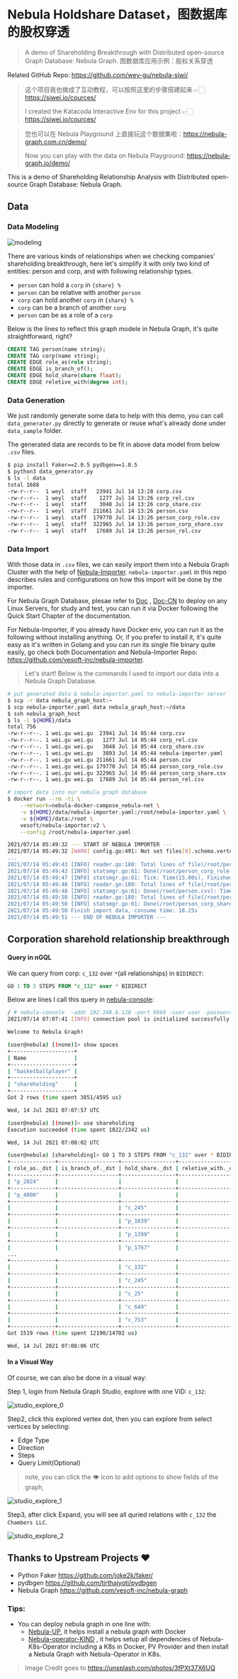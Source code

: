 # Nebula Holdshare Dataset，图数据库的股权穿透




> A demo of Shareholding Breakthrough with Distributed open-source Graph Database: Nebula Graph. 图数据库应用示例：股权关系穿透

<!--more-->

Related GitHub Repo: https://github.com/wey-gu/nebula-siwi/



> 这个项目我也做成了互动教程，可以按照这里的步骤搭建起来 👉🏻 https://siwei.io/cources/ 
> 
>
> I created the Katacoda Interactive Env for this project 👉🏻 https://siwei.io/cources/ 

> 您也可以在 Nebula Playground 上直接玩这个数据集啦：https://nebula-graph.com.cn/demo/
> 
>
> Now you can play with the data on Nebula Playground: https://nebula-graph.io/demo/



This is a demo of Shareholding Relationship Analysis with Distributed open-source Graph Database: Nebula Graph.

## Data

### Data Modeling

![modeling](./modeling.webp)

There are various kinds of relationships when we checking companies' shareholding breakthrough, here let's simplify it with only two kind of entities: person and corp, and with following relationship types.

- `person` can hold a `corp` in `{share} %`
- `person` can be relative with another `person`
- `corp` can hold another `corp` in `{share} %`
- `corp` can be a branch of another `corp`
- `person` can be as a role of a `corp`

Below is the lines to reflect this graph modele in Nebula Graph, it's quite straightforward, right?

```sql
CREATE TAG person(name string);
CREATE TAG corp(name string);
CREATE EDGE role_as(role string);
CREATE EDGE is_branch_of();
CREATE EDGE hold_share(share float);
CREATE EDGE reletive_with(degree int);
```

### Data Generation

We just randomly generate some data to help with this demo, you can call `data_generator.py` directly to generate or reuse what's already done under `data_sample` folder.

The generated data are records to be fit in above data model from below `.csv` files.

```bash
$ pip install Faker==2.0.5 pydbgen==1.0.5
$ python3 data_generator.py
$ ls -l data
total 1688
-rw-r--r--  1 weyl  staff   23941 Jul 14 13:28 corp.csv
-rw-r--r--  1 weyl  staff    1277 Jul 14 13:26 corp_rel.csv
-rw-r--r--  1 weyl  staff    3048 Jul 14 13:26 corp_share.csv
-rw-r--r--  1 weyl  staff  211661 Jul 14 13:26 person.csv
-rw-r--r--  1 weyl  staff  179770 Jul 14 13:26 person_corp_role.csv
-rw-r--r--  1 weyl  staff  322965 Jul 14 13:26 person_corp_share.csv
-rw-r--r--  1 weyl  staff   17689 Jul 14 13:26 person_rel.csv
```

### Data Import

With those data in `.csv` files, we can easily import them into a Nebula Graph Cluster with the help of [Nebula-Importer](https://github.com/vesoft-inc/nebula-importer). `nebula-importer.yaml` in this repo describes rules and configurations on how this import will be done by the importer.

For Nebula Graph Database, plesae refer to [Doc](https://docs.nebula-graph.io/) , [Doc-CN](https://docs.nebula-graph.com.cn/) to deploy on any Linux Servers, for study and test, you can run it via Docker following the Quick Start Chapter of the documentation.

For Nebula-Importer, if you already have Docker env, you can run it as the following without installing anything. Or, if you prefer to install it, it's quite easy as it's written in Golang and you can run its single file binary quite easily, go check both Documentation and Nebula-Importer Repo: https://github.com/vesoft-inc/nebula-importer.

> Let's start! Below is the commands I used to import our data into a Nebula Graph Database.

```bash
# put generated data & nebula-importor.yaml to nebula-importer server
$ scp -r data nebula_graph_host:~
$ scp nebula-importer.yaml data nebula_graph_host:~/data
$ ssh nebula_graph_host
$ ls -l ${HOME}/data
total 756
-rw-r--r--. 1 wei.gu wei.gu  23941 Jul 14 05:44 corp.csv
-rw-r--r--. 1 wei.gu wei.gu   1277 Jul 14 05:44 corp_rel.csv
-rw-r--r--. 1 wei.gu wei.gu   3048 Jul 14 05:44 corp_share.csv
-rw-r--r--. 1 wei.gu wei.gu   3893 Jul 14 05:44 nebula-importer.yaml
-rw-r--r--. 1 wei.gu wei.gu 211661 Jul 14 05:44 person.csv
-rw-r--r--. 1 wei.gu wei.gu 179770 Jul 14 05:44 person_corp_role.csv
-rw-r--r--. 1 wei.gu wei.gu 322965 Jul 14 05:44 person_corp_share.csv
-rw-r--r--. 1 wei.gu wei.gu  17689 Jul 14 05:44 person_rel.csv

# import data into our nebula graph database
$ docker run --rm -ti \
    --network=nebula-docker-compose_nebula-net \
    -v ${HOME}/data/nebula-importer.yaml:/root/nebula-importer.yaml \
    -v ${HOME}/data:/root \
    vesoft/nebula-importer:v2 \
    --config /root/nebula-importer.yaml

2021/07/14 05:49:32 --- START OF NEBULA IMPORTER ---
2021/07/14 05:49:32 [WARN] config.go:491: Not set files[0].schema.vertex.vid.Type, reset to default value `string'
...
2021/07/14 05:49:43 [INFO] reader.go:180: Total lines of file(/root/person_corp_role.csv) is: 5000, error lines: 1287
2021/07/14 05:49:43 [INFO] statsmgr.go:61: Done(/root/person_corp_role.csv): Time(11.39s), Finished(12523), Failed(0), Latency AVG(1514us), Batches Req AVG(1824us), Rows AVG(1099.43/s)
2021/07/14 05:49:47 [INFO] statsmgr.go:61: Tick: Time(15.00s), Finished(25807), Failed(0), Latency AVG(1500us), Batches Req AVG(1805us), Rows AVG(1720.46/s)
2021/07/14 05:49:48 [INFO] reader.go:180: Total lines of file(/root/person.csv) is: 10000, error lines: 0
2021/07/14 05:49:48 [INFO] statsmgr.go:61: Done(/root/person.csv): Time(16.10s), Finished(29731), Failed(0), Latency AVG(1505us), Batches Req AVG(1810us), Rows AVG(1847.17/s)
2021/07/14 05:49:50 [INFO] reader.go:180: Total lines of file(/root/person_corp_share.csv) is: 20000, error lines: 0
2021/07/14 05:49:50 [INFO] statsmgr.go:61: Done(/root/person_corp_share.csv): Time(17.74s), Finished(36013), Failed(0), Latency AVG(1531us), Batches Req AVG(1844us), Rows AVG(2030.29/s)
2021/07/14 05:49:50 Finish import data, consume time: 18.25s
2021/07/14 05:49:51 --- END OF NEBULA IMPORTER ---
```



## Corporation sharehold relationship breakthrough

#### Query in nGQL

We can query from corp: `c_132` over `*`(all relationships) in `BIDIRECT`:

```sql
GO 1 TO 3 STEPS FROM "c_132" over * BIDIRECT
```

Below are lines I call this query in [nebula-console](https://github.com/vesoft-inc/nebula-console):

```bash
/ # nebula-console  -addr 192.168.8.128 -port 9669 -user user -password password
2021/07/14 07:07:41 [INFO] connection pool is initialized successfully

Welcome to Nebula Graph!

(user@nebula) [(none)]> show spaces
+--------------------+
| Name               |
+--------------------+
| "basketballplayer" |
+--------------------+
| "shareholding"     |
+--------------------+
Got 2 rows (time spent 3851/4595 us)

Wed, 14 Jul 2021 07:07:57 UTC

(user@nebula) [(none)]> use shareholding
Execution succeeded (time spent 1822/2342 us)

Wed, 14 Jul 2021 07:08:02 UTC

(user@nebula) [shareholding]> GO 1 TO 3 STEPS FROM "c_132" over * BIDIRECT
+--------------+-------------------+-----------------+--------------------+
| role_as._dst | is_branch_of._dst | hold_share._dst | reletive_with._dst |
+--------------+-------------------+-----------------+--------------------+
| "p_2024"     |                   |                 |                    |
+--------------+-------------------+-----------------+--------------------+
| "p_4000"     |                   |                 |                    |
+--------------+-------------------+-----------------+--------------------+
|              |                   | "c_245"         |                    |
+--------------+-------------------+-----------------+--------------------+
|              |                   | "p_1039"        |                    |
+--------------+-------------------+-----------------+--------------------+
|              |                   | "p_1399"        |                    |
+--------------+-------------------+-----------------+--------------------+
|              |                   | "p_1767"        |                    |
...
+--------------+-------------------+-----------------+--------------------+
|              |                   | "c_132"         |                    |
+--------------+-------------------+-----------------+--------------------+
|              |                   | "c_245"         |                    |
+--------------+-------------------+-----------------+--------------------+
|              |                   | "c_25"          |                    |
+--------------+-------------------+-----------------+--------------------+
|              |                   | "c_649"         |                    |
+--------------+-------------------+-----------------+--------------------+
|              |                   | "c_753"         |                    |
+--------------+-------------------+-----------------+--------------------+
Got 1519 rows (time spent 12190/14702 us)

Wed, 14 Jul 2021 07:08:06 UTC

```



#### In a Visual Way

Of course, we can also be done in a visual way:

Step 1, login from Nebula Graph Studio, explore with one VID: `c_132`:

![studio_explore_0](./studio_explore_0.webp)

Step2, click this explored vertex dot, then you can explore from select vertices by selecting:

- Edge Type
- Direction
- Steps
- Query Limit(Optional)

> note, you can click the 👁️ icon to add options to show fields of the graph,

![studio_explore_1](./studio_explore_1.webp)

Step3, after click Expand, you will see all quried relations with `c_132` the `Chambers LLC`.

![studio_explore_2](./studio_explore_2.webp)

## Thanks to Upstream Projects ❤️

- Python Faker https://github.com/joke2k/faker/
- pydbgen https://github.com/tirthajyoti/pydbgen
- Nebula Graph https://github.com/vesoft-inc/nebula-graph



### Tips:

- You can deploy nebula graph in one line with:
  - [Nebula-UP](https://siwei.io/nebula-up/), it helps install a nebula graph with Docker
  - [Nebula-operator-KIND](https://siwei.io/nebula-operator-kind/) , it helps setup all dependencies of Nebula-K8s-Operator including a K8s in Docker, PV Provider and then install a Nebula Graph with Nebula-Operator in K8s.



> Image Credit goes to https://unsplash.com/photos/3fPXt37X6UQ

